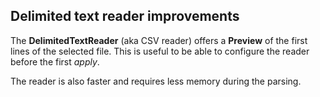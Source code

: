 ## Delimited text reader improvements

The **DelimitedTextReader** (aka CSV reader) offers a **Preview**
of the first lines of the selected file.
This is useful to be able to configure the reader before
the first _apply_.

The reader is also faster and requires less memory during the parsing.
